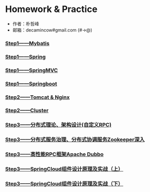 # Homework & Practice

* 作者：朴哲峰
* 邮箱：decamincow#gmail.com (#->@)

### [Step1——Mybatis](./Step1/Mybatis.md)
### [Step1——Spring](./Step2/Spring.md)
### [Step1——SpringMVC](./Step3/SpringMVC.md)
### [Step1——Springboot](./Step4/Springboot.md)
### [Step2——Tomcat & Nginx](./Step5/Tomcat&Nginx.md)
### [Step2——Cluster](./Step6/cluster.md)
### [Step3——分布式理论、架构设计(自定义RPC)](./Step7/分布式理论、架构设计(自定义RPC).md)
### [Step3——分布式服务治理、分布式协调服务Zookeeper深入](./Step8/分布式服务治理、分布式协调服务Zookeeper深入.md)
### [Step3——高性能RPC框架Apache Dubbo](./Step9/高性能RPC框架Apache-Dubbo.md)
### [Step3——SpringCloud组件设计原理及实战（上）](./Step10/SpringCloud组件设计原理及实战（上）.md)
### [Step3——SpringCloud组件设计原理及实战（下）](./Step11/SpringCloud组件设计原理及实战（下）.md)